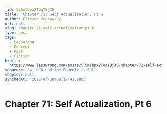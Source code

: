 ```yaml
---
_id: 5jSmYbpx2ToqYBjXS
title: 'Chapter 71: Self Actualization, Pt 6'
author: Eliezer_Yudkowsky
url: null
slug: chapter-71-self-actualization-pt-6
type: post
tags:
  - LessWrong
  - Concept
  - Post
  - Fiction
href: >-
  https://www.lesswrong.com/posts/5jSmYbpx2ToqYBjXS/chapter-71-self-actualization-pt-6
sequence: '4: HJG and the Phoenix''s Call'
chapter: null
synchedAt: '2022-08-30T08:17:41.980Z'
---
```


# Chapter 71: Self Actualization, Pt 6
